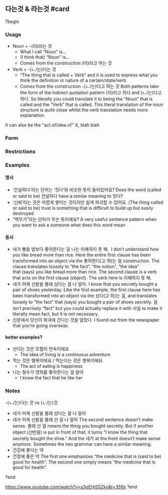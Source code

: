## 다는것 & 라는것 #card
?begin
### Usage
- Noun + -(이)라는 것
    - What I call “Noun” is…
    - (I think that) “Noun” is…
    - Comes from the construction (이)라고 하는 것
- Verb + -(ㄴ/는)다는 것
    - “The thing that is called + Verb” and it is used to express what you think the definition or nature of a certain/state/verb
    - Comes from the construction -(ㄴ/는)다고 하는 것
Both patterns take the form of the indirect quotation pattern (이)라고 하다 and (ㄴ/는)다고 하다. So literally you could translate it to being the “Noun” that is called and the “Verb” that is called. This literal translation of the noun structure is quite close whilst the verb translation needs more explanation.

It can also be the "act of/idea of" X, blah blah
### Form
### Restrictions
### Examples
#### 명사
- ‘건설하다’라는 단어는 ‘짓다’와 비슷한 뜻이 들어있어요? Does the word (called or said to be) 건설하다 have a similar meaning to 짓다?
- ‘신뢰’라는 것은 어렵게 쌓이는 것이지만 쉽게 파괴할 수 있어요. (The thing called or said to be) trust is something that is difficult to build up but easily destroyed.
- “핵무기”라는 단어가 무슨 뜻이에요? A very useful sentence pattern when you want to ask a someone what does this word mean
#### 동사
-  네가 빵을 밥보다 좋아한다는 걸 나는 이해하지 못 해.  I don’t understand how you like bread more than rice. Here the entire first clause has been transformed into an object via the 좋아한다(고 하)는 걸 construction. The clause translates loosely to “the fact”, “the notion”, “the idea” that (says) you like bread more than rice. The second clause is a verb that acts on the first clause (object). The verb here is 이해하지 못 해.
- 네가 어제 신발을 몰래 샀다는 걸 나 알아. I know that you secretly bought a pair of shoes yesterday. Like the first example, the first clause here has been transformed into an object via the 샀다(고 하)는 걸, and translates loosely to “the fact” that (says) you bought a pair of shoes secretly. 걸 isn’t precisely “fact” but you could actually replace it with 사실 to make it literally mean fact, but it is not necessary.
- 신문에서 당신이 외국에 간다는 것을 알았다. I found out from the newspaper that you’re going overseas.

#### better examples?
* 산다는 것은 모험이 연속이에요
	* The idea of living is a continuous adventure
* 먹는 것은 행복이에요 / 먹는다는 것은 행복이에요.
	* The act of eating is happiness
* 나는 철수가 영희를 좋아한다는 걸 알아
	* I know the fact that he like her
### Notes
-(ㄴ/는)다는 것 vs (ㄴ/는)것
- 네가 어제 신발을 몰래 샀다는 걸 나 알아
- 네가 어제 신발을 몰래 산 걸 나 알아
The second sentence doesn’t make sense. 몰래 산 걸 means the thing you bought secretly. But if another object (신반을) is put in front of that, it turns “I know the thing that secretly bought the shoe.” And the 네가 at the front doesn’t make sense anymore.
Sometimes the two grammar can have a similar meaning.
- 건강에 좋다는 약
- 건장에 좋은 약
The first one emphasizes “the medicine that is (said to be) good for health”. The second one simply means “the medicine that is good for health”.
<!--SR:!2025-07-19,20,250-->
?end


https://www.youtube.com/watch?v=s3gEHiSSZks&t=359s
?end
